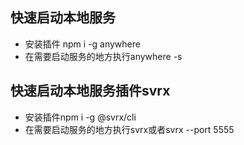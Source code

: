 ## 快速启动本地服务
* 安装插件 npm i -g anywhere
* 在需要启动服务的地方执行anywhere -s

## 快速启动本地服务插件svrx
* 安装插件npm i -g @svrx/cli
* 在需要启动服务的地方执行svrx或者svrx --port 5555